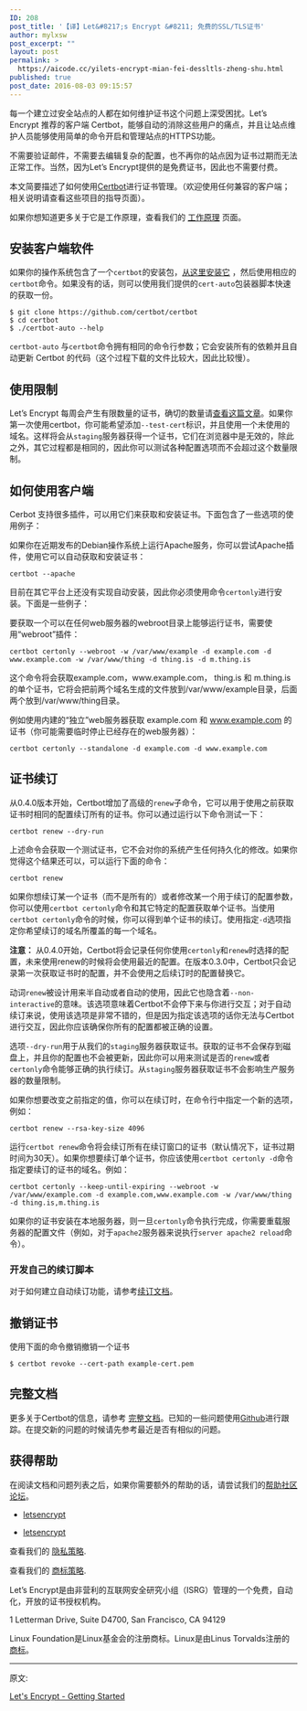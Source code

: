 ```yaml
---
ID: 208
post_title: '【译】Let&#8217;s Encrypt &#8211; 免费的SSL/TLS证书'
author: mylxsw
post_excerpt: ""
layout: post
permalink: >
  https://aicode.cc/yilets-encrypt-mian-fei-dessltls-zheng-shu.html
published: true
post_date: 2016-08-03 09:15:57
---
```

<p>每一个建立过安全站点的人都在如何维护证书这个问题上深受困扰。Let’s Encrypt 推荐的客户端 Certbot，能够自动的消除这些用户的痛点，并且让站点维护人员能够使用简单的命令开启和管理站点的HTTPS功能。</p>

<p>不需要验证邮件，不需要去编辑复杂的配置，也不再你的站点因为证书过期而无法正常工作。当然，因为Let’s Encrypt提供的是免费证书，因此也不需要付费。</p>

<p>本文简要描述了如何使用<a href="https://github.com/certbot/certbot">Certbot</a>进行证书管理。（欢迎使用任何兼容的客户端；相关说明请查看这些项目的指导页面）。</p>

<p>如果你想知道更多关于它是工作原理，查看我们的 <a href="https://letsencrypt.org/how-it-works/">工作原理</a> 页面。</p>

<h2 id="toc_0">安装客户端软件</h2>

<p>如果你的操作系统包含了一个<code>certbot</code>的安装包，<a href="https://certbot.eff.org">从这里安装它</a> ，然后使用相应的<code>certbot</code>命令。如果没有的话，则可以使用我们提供的<code>cert-auto</code>包装器脚本快速的获取一份。</p>

<pre><code>$ git clone https://github.com/certbot/certbot
$ cd certbot
$ ./certbot-auto --help 
</code></pre>

<p><code>certbot-auto</code> 与<code>certbot</code>命令拥有相同的命令行参数；它会安装所有的依赖并且自动更新 Certbot 的代码（这个过程下载的文件比较大，因此比较慢）。</p>

<h2 id="toc_1">使用限制</h2>

<p>Let’s Encrypt 每周会产生有限数量的证书，确切的数量请<a href="https://community.letsencrypt.org/t/rate-limits-for-lets-encrypt/6769">查看这篇文章</a>。如果你第一次使用certbot，你可能希望添加<code>--test-cert</code>标识，并且使用一个未使用的域名。这样将会从<code>staging</code>服务器获得一个证书，它们在浏览器中是无效的，除此之外，其它过程都是相同的，因此你可以测试各种配置选项而不会超过这个数量限制。</p>

<h2 id="toc_2">如何使用客户端</h2>

<p>Cerbot 支持很多插件，可以用它们来获取和安装证书。下面包含了一些选项的使用例子：</p>

<p>如果你在近期发布的Debian操作系统上运行Apache服务，你可以尝试Apache插件，使用它可以自动获取和安装证书：</p>

<p><code>certbot --apache</code></p>

<p>目前在其它平台上还没有实现自动安装，因此你必须使用命令<code>certonly</code>进行安装。下面是一些例子：</p>

<p>要获取一个可以在任何web服务器的webroot目录上能够运行证书，需要使用“webroot”插件：</p>

<p><code>certbot certonly --webroot -w /var/www/example -d example.com -d www.example.com -w /var/www/thing -d thing.is -d m.thing.is</code></p>

<p>这个命令将会获取example.com，www.example.com， thing.is 和 m.thing.is 的单个证书，它将会把前两个域名生成的文件放到/var/www/example目录，后面两个放到/var/www/thing目录。</p>

<p>例如使用内建的“独立”web服务器获取 example.com 和 <a href="http://www.example.com">www.example.com</a> 的证书（你可能需要临时停止已经存在的web服务器）：</p>

<p><code>certbot certonly --standalone -d example.com -d www.example.com</code></p>

<h2 id="toc_3">证书续订</h2>

<p>从0.4.0版本开始，Certbot增加了高级的<code>renew</code>子命令，它可以用于使用之前获取证书时相同的配置续订所有的证书。你可以通过运行以下命令测试一下：</p>

<p><code>certbot renew --dry-run</code></p>

<p>上述命令会获取一个测试证书，它不会对你的系统产生任何持久化的修改。如果你觉得这个结果还可以，可以运行下面的命令：</p>

<p><code>certbot renew</code></p>

<p>如果你想续订某一个证书（而不是所有的）或者修改某一个用于续订的配置参数，你可以使用<code>certbot certonly</code>命令和其它特定的配置获取单个证书。当使用<code>certbot certonly</code>命令的时候，你可以得到单个证书的续订。使用指定<code>-d</code>选项指定你希望续订的域名所覆盖的每一个域名。</p>

<p><strong>注意：</strong> 从0.4.0开始，Certbot将会记录任何你使用<code>certonly</code>和<code>renew</code>时选择的配置，未来使用renew的时候将会使用最近的配置。在版本0.3.0中，Certbot只会记录第一次获取证书时的配置，并不会使用之后续订时的配置替换它。</p>

<p>动词<code>renew</code>被设计用来半自动或者自动的使用，因此它也隐含着<code>--non-interactive</code>的意味。该选项意味着Certbot不会停下来与你进行交互；对于自动续订来说，使用该选项是非常不错的，但是因为指定该选项的话你无法与Certbot进行交互，因此你应该确保你所有的配置都被正确的设置。</p>

<p>选项<code>--dry-run</code>用于从我们的<code>staging</code>服务器获取证书。获取的证书不会保存到磁盘上，并且你的配置也不会被更新，因此你可以用来测试是否的<code>renew</code>或者<code>certonly</code>命令能够正确的执行续订。从<code>staging</code>服务器获取证书不会影响生产服务器的数量限制。</p>

<p>如果你想要改变之前指定的值，你可以在续订时，在命令行中指定一个新的选项，例如：</p>

<p><code>certbot renew --rsa-key-size 4096</code></p>

<p>运行<code>certbot renew</code>命令将会续订所有在续订窗口的证书（默认情况下，证书过期时间为30天）。如果你想要续订单个证书，你应该使用<code>certbot certonly -d</code>命令指定要续订的证书的域名。例如：</p>

<p><code>certbot certonly --keep-until-expiring --webroot -w /var/www/example.com -d example.com,www.example.com -w /var/www/thing -d thing.is,m.thing.is</code></p>

<p>如果你的证书安装在本地服务器，则一旦<code>certonly</code>命令执行完成，你需要重载服务器的配置文件（例如，对于<code>apache2</code>服务器来说执行<code>server apache2 reload</code>命令）。</p>

<h3 id="toc_4">开发自己的续订脚本</h3>

<p>对于如何建立自动续订功能，请参考<a href="https://certbot.eff.org/docs/using.html#renewal">续订文档</a>。</p>

<h2 id="toc_5">撤销证书</h2>

<p>使用下面的命令撤销撤销一个证书</p>

<p><code>$ certbot revoke --cert-path example-cert.pem</code></p>

<h2 id="toc_6">完整文档</h2>

<p>更多关于Certbot的信息，请参考 <a href="https://certbot.eff.org/docs/intro.html">完整文档</a>。已知的一些问题使用<a href="https://github.com/certbot/certbot/issues">Github</a>进行跟踪。在提交新的问题的时候请先参考最近是否有相似的问题。</p>

<h2 id="toc_7">获得帮助</h2>

<p>在阅读文档和问题列表之后，如果你需要额外的帮助的话，请尝试我们的<a href="https://community.letsencrypt.org/">帮助社区论坛</a>。</p>

<ul>
<li><p><a href="https://github.com/letsencrypt">letsencrypt</a> </p></li>
<li><p><a href="https://twitter.com/letsencrypt">letsencrypt</a> </p></li>
</ul>

<p>查看我们的 <a href="https://letsencrypt.org/privacy/">隐私策略</a>.</p>

<p>查看我们的 <a href="https://letsencrypt.org/trademarks/">商标策略</a>.</p>

<p>Let’s Encrypt是由非营利的互联网安全研究小组（ISRG）管理的一个免费，自动化，开放的证书授权机构。</p>

<p>1 Letterman Drive, Suite D4700, San Francisco, CA 94129</p>

<p>Linux Foundation是Linux基金会的注册商标。Linux是由Linus Torvalds注册的<a href="https://www.linuxfoundation.org/programs/legal/trademark">商标</a>。</p>

<hr/>

<p>原文:</p>

<p><a href="https://letsencrypt.org/getting-started/">Let&#39;s Encrypt - Getting Started</a></p>